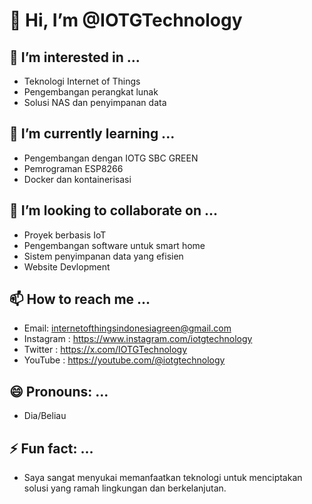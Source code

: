 # 👋 Hi, I’m @IOTGTechnology

## 👀 I’m interested in ...
- Teknologi Internet of Things
- Pengembangan perangkat lunak
- Solusi NAS dan penyimpanan data

## 🌱 I’m currently learning ...
- Pengembangan dengan IOTG SBC GREEN
- Pemrograman ESP8266
- Docker dan kontainerisasi

## 💞️ I’m looking to collaborate on ...
- Proyek berbasis IoT
- Pengembangan software untuk smart home
- Sistem penyimpanan data yang efisien
- Website Devlopment

## 📫 How to reach me ...
- Email: internetofthingsindonesiagreen@gmail.com
- Instagram : https://www.instagram.com/iotgtechnology
- Twitter : https://x.com/IOTGTechnology
- YouTube : https://youtube.com/@iotgtechnology

## 😄 Pronouns: ...
- Dia/Beliau

## ⚡ Fun fact: ...
- Saya sangat menyukai memanfaatkan teknologi untuk menciptakan solusi yang ramah lingkungan dan berkelanjutan.
